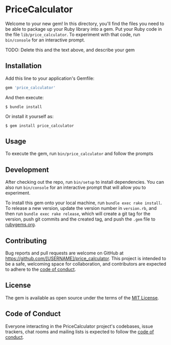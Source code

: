 # PriceCalculator

Welcome to your new gem! In this directory, you'll find the files you need to be able to package up your Ruby library into a gem. Put your Ruby code in the file `lib/price_calculator`. To experiment with that code, run `bin/console` for an interactive prompt.

TODO: Delete this and the text above, and describe your gem

## Installation

Add this line to your application's Gemfile:

```ruby
gem 'price_calculator'
```

And then execute:

    $ bundle install

Or install it yourself as:

    $ gem install price_calculator

## Usage

To execute the gem, run `bin/price_calculator` and follow the prompts

## Development

After checking out the repo, run `bin/setup` to install dependencies. You can also run `bin/console` for an interactive prompt that will allow you to experiment.

To install this gem onto your local machine, run `bundle exec rake install`. To release a new version, update the version number in `version.rb`, and then run `bundle exec rake release`, which will create a git tag for the version, push git commits and the created tag, and push the `.gem` file to [rubygems.org](https://rubygems.org).

## Contributing

Bug reports and pull requests are welcome on GitHub at https://github.com/[USERNAME]/price_calculator. This project is intended to be a safe, welcoming space for collaboration, and contributors are expected to adhere to the [code of conduct](https://github.com/[USERNAME]/price_calculator/blob/master/CODE_OF_CONDUCT.md).

## License

The gem is available as open source under the terms of the [MIT License](https://opensource.org/licenses/MIT).

## Code of Conduct

Everyone interacting in the PriceCalculator project's codebases, issue trackers, chat rooms and mailing lists is expected to follow the [code of conduct](https://github.com/[USERNAME]/price_calculator/blob/master/CODE_OF_CONDUCT.md).
